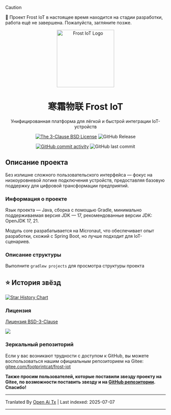 > [!CAUTION]
> 🚧 Проект Frost IoT в настоящее время находится на стадии разработки, работа ещё не завершена. Пожалуйста, загляните позже.

<div align="center">

<p>
    <img src="https://raw.githubusercontent.com/footprintcat/frost-iot/main/./docs/assets/logo/frostiot.svg" width="180" height="180" alt="Frost IoT Logo" />
</p>

# 寒霜物联 Frost IoT

Унифицированная платформа для лёгкой и быстрой интеграции IoT-устройств

<!-- https://shields.io/badges/static-badge -->
[![The 3-Clause BSD License](https://img.shields.io/badge/License-BSD--3--Clause_License-cyan?logo=bsd)](https://opensource.org/license/BSD-3-Clause) ![GitHub Release](https://img.shields.io/github/v/release/footprintcat/frost-iot)

[![GitHub commit activity](https://img.shields.io/github/commit-activity/t/footprintcat/frost-iot)](https://github.com/footprintcat/frost-iot/commits/) ![GitHub last commit](https://img.shields.io/github/last-commit/footprintcat/frost-iot)
</div>

## Описание проекта

Без излишне сложного пользовательского интерфейса — фокус на низкоуровневой логике подключения устройств, предоставляя базовую поддержку для цифровой трансформации предприятий.

### Информация о проекте

Язык проекта — Java, сборка с помощью Gradle, минимально поддерживаемая версия JDK — 17, рекомендованные версии JDK: OpenJDK 17, 21.

Модуль core разрабатывается на Micronaut, что обеспечивает опыт разработки, схожий с Spring Boot, но лучше подходит для IoT-сценариев.

### Описание структуры

Выполните `gradlew projects` для просмотра структуры проекта

<!--
```
<root>
  |- common: Общий пакет
  |- design: Дизайнерские материалы
```
-->

## ⭐ История звёзд

[![Star History Chart](https://api.star-history.com/svg?repos=footprintcat/frost-iot&type=Date)](https://www.star-history.com/#footprintcat/frost-iot&Date)

### Лицензия

[Лицензия BSD-3-Clause](LICENSE)

![](https://raw.githubusercontent.com/footprintcat/frost-iot/main/./docs/diagram/许可证说明.embed.svg)

### Зеркальный репозиторий

Если у вас возникают трудности с доступом к GitHub, вы можете воспользоваться нашим официальным репозиторием на Gitee: [gitee.com/footprintcat/frost-iot](https://gitee.com/footprintcat/frost-iot)

**Также просим пользователей, которые поставили звезду проекту на Gitee, по возможности поставить звезду и на [GitHub репозитории](https://github.com/footprintcat/frost-iot). Спасибо!**


---

Tranlated By [Open Ai Tx](https://github.com/OpenAiTx/OpenAiTx) | Last indexed: 2025-07-07

---